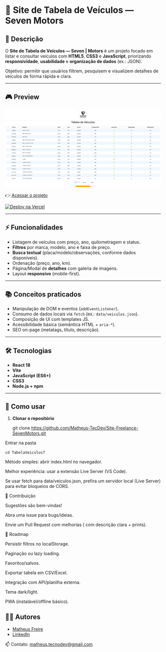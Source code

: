 # 🚗 Site de Tabela de Veículos — Seven Motors

## 📖 Descrição

O **Site de Tabela de Veículos — Seven | Motors** é um projeto focado em listar e consultar veículos com **HTML5**, **CSS3** e **JavaScript**, priorizando **responsividade**, **usabilidade** e **organização de dados** (ex.: JSON).

Objetivo: permitir que usuários filtrem, pesquisem e visualizem detalhes de veículos de forma rápida e clara.

---

## 🎮 Preview

![Preview](./Images/Seven.png)

👉 [Acessar o projeto](https://site-freelance-seven-motors.vercel.app/)

[![Deploy na Vercel](https://vercel.com/button)](https://site-freelance-seven-motors.vercel.app/)



---

## ⚡ Funcionalidades

- Listagem de veículos com preço, ano, quilometragem e status.
- **Filtros** por marca, modelo, ano e faixa de preço.
- **Busca textual** (placa/modelo/observações, conforme dados disponíveis).
- Ordenação (preço, ano, km).
- Página/Modal de **detalhes** com galeria de imagens.
- Layout **responsivo** (mobile-first).

---

## 📚 Conceitos praticados

- Manipulação de DOM e eventos (`addEventListener`).
- Consumo de dados locais via `fetch` (ex.: `data/veiculos.json`).
- Composição de UI com templates JS.
- Acessibilidade básica (semântica HTML + `aria-*`).
- SEO on-page (metatags, título, descrição).

---

## 🛠️ Tecnologias
- **React 18**
- **Vite**
- **JavaScript (ES6+)**
- **CSS3**
- **Node.js + npm**

---

## 🚀 Como usar

1. **Clonar o repositório**

    git clone https://github.com/Matheus-TecDev/Site-Freelance-SevenMotors.git

Entrar na pasta

    cd TabelaVeiculos7

Método simples: abrir index.html no navegador.
	
Melhor experiência: usar a extensão Live Server (VS Code).
	

Se usar fetch para data/veiculos.json, prefira um servidor local (Live Server) para evitar bloqueios de CORS.

🤝 Contribuição
	

Sugestões são bem-vindas!


Abra uma issue para bugs/ideias.


Envie um Pull Request com melhorias ( com descrição clara + prints).

📌 Roadmap
	 

Persistir filtros no localStorage.


Paginação ou lazy loading.


Favoritos/salvos.


Exportar tabela em CSV/Excel.


Integração com API/planilha externa.


Tema dark/light.


PWA (instalável/offline básico).

## 👨‍💻 Autores

- [Matheus Freire](https://github.com/Matheus-TecDev)  
- [LinkedIn](https://www.linkedin.com/in/matheus-freire-martins-da-costa-318622376/)

📫 Contato: matheus.tecnodev@gmail.com